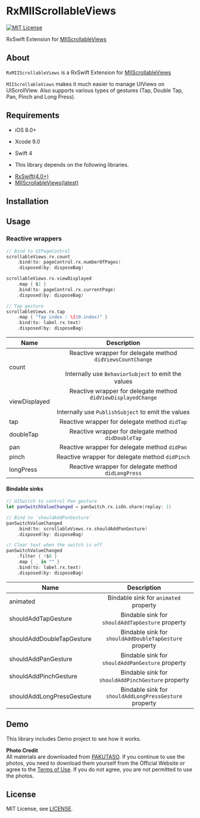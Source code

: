 # RxMIIScrollableViews
[![MIT License](http://img.shields.io/badge/license-MIT-blue.svg?style=flat)](/LICENSE)

RxSwift Extension for [MIIScrollableViews](https://github.com/mii-chan/MIIScrollableViews)

## About
`RxMIIScrollableViews` is a RxSwift Extension for [MIIScrollableViews](https://github.com/mii-chan/MIIScrollableViews)

`MIIScrollableViews` makes it much easier to manage UIViews on UIScrollView. Also supports various types of gestures (Tap, Double Tap, Pan, Pinch and Long Press).

## Requirements
* iOS 8.0+
* Xcode 9.0
* Swift 4

* This library depends on the following libraries.
 - [RxSwift(4.0+)](https://github.com/ReactiveX/RxSwift)
 - [MIIScrollableViews(latest)](https://github.com/mii-chan/MIIScrollableViews)

## Installation

## Usage
### Reactive wrappers

```swift
// Bind to UIPageControl
scrollableViews.rx.count
    .bind(to: pageControl.rx.numberOfPages)
    .disposed(by: disposeBag)

scrollableViews.rx.viewDisplayed
    .map { $1 }
    .bind(to: pageControl.rx.currentPage)
    .disposed(by: disposeBag)

// Tap gesture
scrollableViews.rx.tap
    .map { "Tap index : \($0.index)" }
    .bind(to: label.rx.text)
    .disposed(by: disposeBag)
```

Name | Description
---|:---:|
count | Reactive wrapper for delegate method `didViewsCountChange` <br><br> Internally use `BehaviorSubject` to emit the values
viewDisplayed | Reactive wrapper for delegate method `didViewDisplayedChange` <br><br> Internally use `PublishSubject` to emit the values
tap | Reactive wrapper for delegate method `didTap`
doubleTap | Reactive wrapper for delegate method `didDoubleTap`
pan | Reactive wrapper for delegate method `didPan`
pinch | Reactive wrapper for delegate method `didPinch`
longPress | Reactive wrapper for delegate method `didLongPress`

#### Bindable sinks

```swift
// UISwitch to control Pan gesture
let panSwitchValueChanged = panSwitch.rx.isOn.share(replay: 1)

// Bind to `shouldAddPanGesture`
panSwitchValueChanged
    .bind(to: scrollableViews.rx.shouldAddPanGesture)
    .disposed(by: disposeBag)

// Clear text when the switch is off
panSwitchValueChanged
    .filter { !$0 }
    .map { _ in "" }
    .bind(to: label.rx.text)
    .disposed(by: disposeBag)
```

Name | Description |
---|:---:|
animated | Bindable sink for `animated` property
shouldAddTapGesture | Bindable sink for `shouldAddTapGesture` property
shouldAddDoubleTapGesture | Bindable sink for `shouldAddDoubleTapGesture` property
shouldAddPanGesture | Bindable sink for `shouldAddPanGesture` property
shouldAddPinchGesture | Bindable sink for `shouldAddPinchGesture` property
shouldAddLongPressGesture | Bindable sink for `shouldAddLongPressGesture` property

## Demo
This library includes Demo project to see how it works.

**Photo Credit** <br>
All materials are downloaded from [PAKUTASO](https://www.pakutaso.com/). If you continue to use the photos, you need to download them yourself from the Official Website or agree to the [Terms of Use](https://www.pakutaso.com/userpolicy.html). If you do not agree, you are not permitted to use the photos.

## License
MIT License, see [LICENSE](/LICENSE).